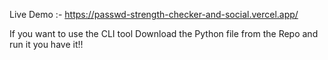 Live Demo :- https://passwd-strength-checker-and-social.vercel.app/

If you want to use the CLI tool Download the Python file from the Repo and run it you have it!!
